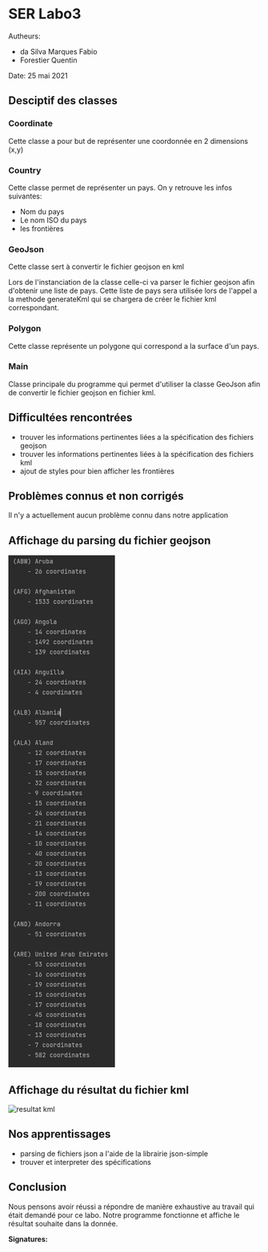 # SER Labo3
Autheurs:
- da Silva Marques Fabio
- Forestier Quentin

Date: 25 mai 2021

## Desciptif des classes
### Coordinate
Cette classe a pour but de représenter une coordonnée en 2 dimensions (x,y)

### Country
Cette classe permet de représenter un pays. On y retrouve les infos suivantes:
- Nom du pays
- Le nom ISO du pays
- les frontières

### GeoJson
Cette classe sert à convertir le fichier geojson en kml

Lors de l'instanciation de la classe celle-ci va parser le fichier geojson afin d'obtenir une liste de pays.
Cette liste de pays sera utilisée lors de l'appel a la methode generateKml qui se chargera de créer le fichier kml correspondant.

### Polygon
Cette classe représente un polygone qui correspond a la surface d'un pays.

### Main
Classe principale du programme qui permet d'utiliser la classe GeoJson afin de convertir le fichier geojson en fichier kml.

## Difficultées rencontrées
- trouver les informations pertinentes liées a la spécification des fichiers geojson
- trouver les informations pertinentes liées à la spécification des fichiers kml
- ajout de styles pour bien afficher les frontières

## Problèmes connus et non corrigés
Il n'y a actuellement aucun problème connu dans notre application

## Affichage du parsing du fichier geojson
![parsing geojson](./pictures/parsing.png)

## Affichage du résultat du fichier kml
![resultat kml](./pictures/kml.png)

## Nos apprentissages
- parsing de fichiers json a l'aide de la librairie json-simple
- trouver et interpreter des spécifications

## Conclusion
Nous pensons avoir réussi a répondre de manière exhaustive au travail qui était demandé pour ce labo.
Notre programme fonctionne et affiche le résultat souhaite dans la donnée.

__Signatures:__


